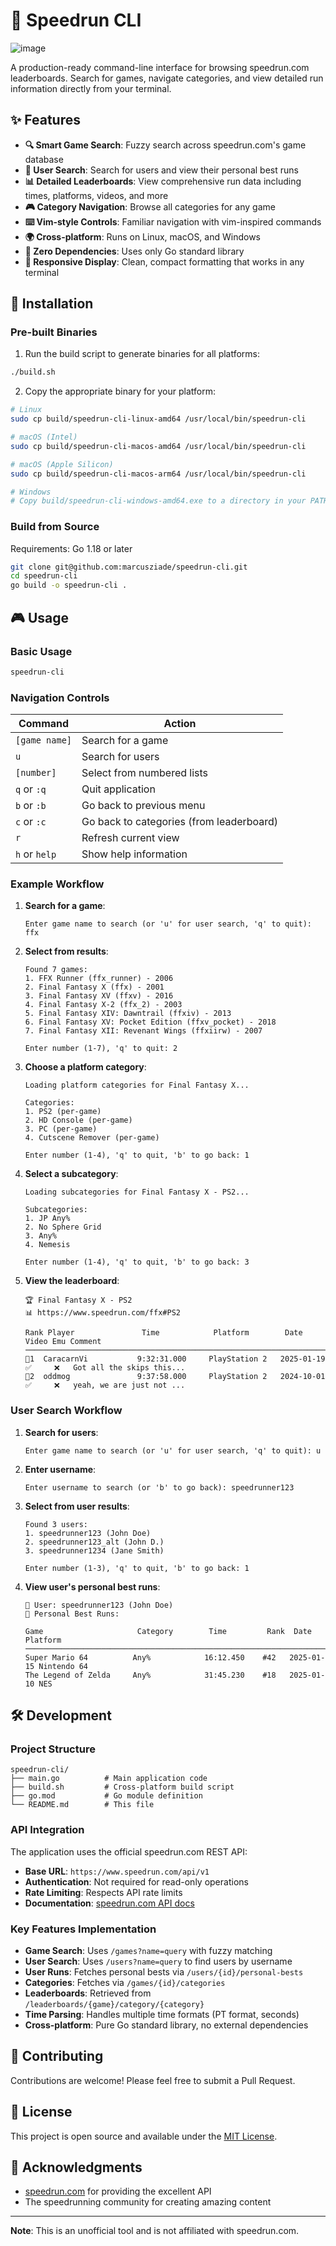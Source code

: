 # 🏃 Speedrun CLI

![image](https://github.com/user-attachments/assets/d5d7322a-8b86-45e4-8ac2-a5b1949f3510)


A production-ready command-line interface for browsing speedrun.com leaderboards. Search for games, navigate categories, and view detailed run information directly from your terminal.

## ✨ Features

- **🔍 Smart Game Search**: Fuzzy search across speedrun.com's game database
- **👤 User Search**: Search for users and view their personal best runs
- **📊 Detailed Leaderboards**: View comprehensive run data including times, platforms, videos, and more
- **🎮 Category Navigation**: Browse all categories for any game
- **⌨️  Vim-style Controls**: Familiar navigation with vim-inspired commands
- **🌍 Cross-platform**: Runs on Linux, macOS, and Windows
- **🚀 Zero Dependencies**: Uses only Go standard library
- **📱 Responsive Display**: Clean, compact formatting that works in any terminal

## 🚀 Installation

### Pre-built Binaries

1. Run the build script to generate binaries for all platforms:
```bash
./build.sh
```

2. Copy the appropriate binary for your platform:
```bash
# Linux
sudo cp build/speedrun-cli-linux-amd64 /usr/local/bin/speedrun-cli

# macOS (Intel)
sudo cp build/speedrun-cli-macos-amd64 /usr/local/bin/speedrun-cli

# macOS (Apple Silicon)
sudo cp build/speedrun-cli-macos-arm64 /usr/local/bin/speedrun-cli

# Windows
# Copy build/speedrun-cli-windows-amd64.exe to a directory in your PATH
```

### Build from Source

Requirements: Go 1.18 or later

```bash
git clone git@github.com:marcusziade/speedrun-cli.git
cd speedrun-cli
go build -o speedrun-cli .
```

## 🎮 Usage

### Basic Usage

```bash
speedrun-cli
```

### Navigation Controls

| Command | Action |
|---------|--------|
| `[game name]` | Search for a game |
| `u` | Search for users |
| `[number]` | Select from numbered lists |
| `q` or `:q` | Quit application |
| `b` or `:b` | Go back to previous menu |
| `c` or `:c` | Go back to categories (from leaderboard) |
| `r` | Refresh current view |
| `h` or `help` | Show help information |

### Example Workflow

1. **Search for a game**:
   ```
   Enter game name to search (or 'u' for user search, 'q' to quit): ffx
   ```

2. **Select from results**:
   ```
   Found 7 games:
   1. FFX Runner (ffx_runner) - 2006
   2. Final Fantasy X (ffx) - 2001
   3. Final Fantasy XV (ffxv) - 2016
   4. Final Fantasy X-2 (ffx_2) - 2003
   5. Final Fantasy XIV: Dawntrail (ffxiv) - 2013
   6. Final Fantasy XV: Pocket Edition (ffxv_pocket) - 2018
   7. Final Fantasy XII: Revenant Wings (ffxiirw) - 2007
   
   Enter number (1-7), 'q' to quit: 2
   ```

3. **Choose a platform category**:
   ```
   Loading platform categories for Final Fantasy X...
   
   Categories:
   1. PS2 (per-game)
   2. HD Console (per-game)
   3. PC (per-game)
   4. Cutscene Remover (per-game)
   
   Enter number (1-4), 'q' to quit, 'b' to go back: 1
   ```

4. **Select a subcategory**:
   ```
   Loading subcategories for Final Fantasy X - PS2...
   
   Subcategories:
   1. JP Any%
   2. No Sphere Grid
   3. Any%
   4. Nemesis
   
   Enter number (1-4), 'q' to quit, 'b' to go back: 3
   ```

5. **View the leaderboard**:
   ```
   🏆 Final Fantasy X - PS2
   📊 https://www.speedrun.com/ffx#PS2
   
   Rank Player               Time            Platform        Date       Video Emu Comment
   ────────────────────────────────────────────────────────────────────────────────────────────────────
   🥇1  CaracarnVi           9:32:31.000     PlayStation 2   2025-01-19 ✅     ❌   Got all the skips this...
   🥈2  oddmog               9:37:58.000     PlayStation 2   2024-10-01 ✅     ❌   yeah, we are just not ...
   ```

### User Search Workflow

1. **Search for users**:
   ```
   Enter game name to search (or 'u' for user search, 'q' to quit): u
   ```

2. **Enter username**:
   ```
   Enter username to search (or 'b' to go back): speedrunner123
   ```

3. **Select from user results**:
   ```
   Found 3 users:
   1. speedrunner123 (John Doe)
   2. speedrunner123_alt (John D.)
   3. speedrunner1234 (Jane Smith)
   
   Enter number (1-3), 'q' to quit, 'b' to go back: 1
   ```

4. **View user's personal best runs**:
   ```
   👤 User: speedrunner123 (John Doe)
   🏃 Personal Best Runs:
   
   Game                     Category        Time         Rank  Date       Platform
   ────────────────────────────────────────────────────────────────────────────────
   Super Mario 64          Any%            16:12.450    #42   2025-01-15 Nintendo 64
   The Legend of Zelda     Any%            31:45.230    #18   2025-01-10 NES
   ```

## 🛠️ Development

### Project Structure

```
speedrun-cli/
├── main.go          # Main application code
├── build.sh         # Cross-platform build script
├── go.mod           # Go module definition
└── README.md        # This file
```

### API Integration

The application uses the official speedrun.com REST API:
- **Base URL**: `https://www.speedrun.com/api/v1`
- **Authentication**: Not required for read-only operations
- **Rate Limiting**: Respects API rate limits
- **Documentation**: [speedrun.com API docs](https://github.com/speedruncomorg/api)

### Key Features Implementation

- **Game Search**: Uses `/games?name=query` with fuzzy matching
- **User Search**: Uses `/users?name=query` to find users by username
- **User Runs**: Fetches personal bests via `/users/{id}/personal-bests`
- **Categories**: Fetches via `/games/{id}/categories`
- **Leaderboards**: Retrieved from `/leaderboards/{game}/category/{category}`
- **Time Parsing**: Handles multiple time formats (PT format, seconds)
- **Cross-platform**: Pure Go standard library, no external dependencies

## 🤝 Contributing

Contributions are welcome! Please feel free to submit a Pull Request.

## 📄 License

This project is open source and available under the [MIT License](LICENSE).

## 🙏 Acknowledgments

- [speedrun.com](https://speedrun.com) for providing the excellent API
- The speedrunning community for creating amazing content

---

**Note**: This is an unofficial tool and is not affiliated with speedrun.com.
